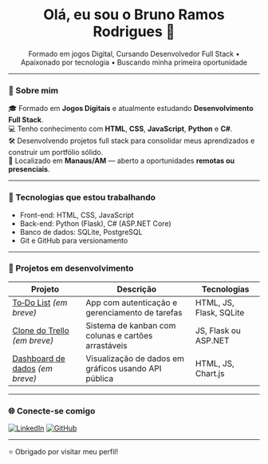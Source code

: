 <h1 align="center">Olá, eu sou o Bruno Ramos Rodrigues 👋</h1>

<p align="center">
  Formado em jogos Digital, Cursando Desenvolvedor Full Stack • Apaixonado por tecnologia • Buscando minha primeira oportunidade
</p>

---

### 🚀 Sobre mim

🎓 Formado em **Jogos Digitais** e atualmente estudando **Desenvolvimento Full Stack**.  
💻 Tenho conhecimento com **HTML**, **CSS**, **JavaScript**, **Python** e **C#**.  
🛠️ Desenvolvendo projetos full stack para consolidar meus aprendizados e construir um portfólio sólido.  
📍 Localizado em **Manaus/AM** — aberto a oportunidades **remotas ou presenciais**.

---

### 🧠 Tecnologias que estou trabalhando

- Front-end: HTML, CSS, JavaScript
- Back-end: Python (Flask), C# (ASP.NET Core)
- Banco de dados: SQLite, PostgreSQL
- Git e GitHub para versionamento

---

### 📌 Projetos em desenvolvimento

| Projeto | Descrição | Tecnologias |
|--------|-----------|-------------|
| [To‑Do List](#) *(em breve)* | App com autenticação e gerenciamento de tarefas | HTML, JS, Flask, SQLite |
| [Clone do Trello](#) *(em breve)* | Sistema de kanban com colunas e cartões arrastáveis | JS, Flask ou ASP.NET |
| [Dashboard de dados](#) *(em breve)* | Visualização de dados em gráficos usando API pública | HTML, JS, Chart.js |

---

### 🌐 Conecte-se comigo

[![LinkedIn](https://img.shields.io/badge/-LinkedIn-0A66C2?style=flat-square&logo=linkedin&logoColor=white)](https://www.linkedin.com/in/bruno-ramos-rodrigues-7b200b306/)
[![GitHub](https://img.shields.io/badge/-GitHub-181717?style=flat-square&logo=github&logoColor=white)](https://github.com/idealbruno)

---

⭐ Obrigado por visitar meu perfil!
